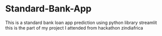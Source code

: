 # Standard-Bank-App
This is a standard bank loan app prediction using python library streamlit this is the part of my project I attended from hackathon zindiafrica

